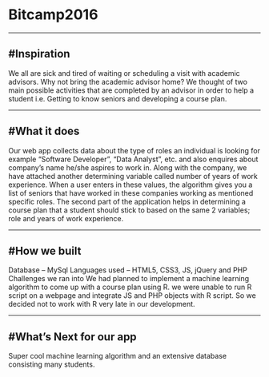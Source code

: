 # Bitcamp2016
-------------
#Inspiration
------------

We all are sick and tired of waiting or scheduling a visit with academic advisors. Why not bring the academic advisor home?
We thought of two main possible activities that are completed by an advisor in order to help a student i.e. Getting to know seniors and developing a course plan.

-------------
#What it does
-------------

Our web app collects data about the type of roles an individual is looking for example “Software Developer”, “Data Analyst”, etc. and also enquires about company’s name he/she aspires to work in. Along with the company, we have attached another determining variable called number of years of work experience. When a user enters in these values, the algorithm gives you a list of seniors that have worked in these companies working as mentioned specific roles.
The second part of the application helps in determining a course plan that a student should stick to based on the same 2 variables; role and years of work experience.

-------------
#How we built
--------------

Database – MySql
Languages used – HTML5, CSS3, JS, jQuery and PHP
Challenges we ran into
We had planned to implement a machine learning algorithm to come up with a course plan using R. we were unable to run R script on a webpage and integrate JS and PHP objects with R script. So we decided not to work with R very late in our development.

--------------------------
#What’s Next for our app
--------------------------

Super cool machine learning algorithm and an extensive database consisting many students.

